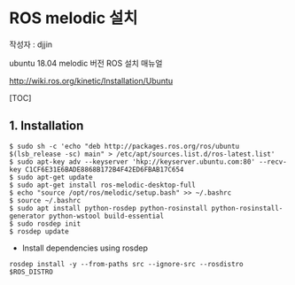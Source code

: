 # ROS melodic 설치

작성자 : djjin

ubuntu 18.04 melodic 버전 ROS 설치 매뉴얼

http://wiki.ros.org/kinetic/Installation/Ubuntu

[TOC]

## 1. Installation

~~~
$ sudo sh -c 'echo "deb http://packages.ros.org/ros/ubuntu $(lsb_release -sc) main" > /etc/apt/sources.list.d/ros-latest.list'
$ sudo apt-key adv --keyserver 'hkp://keyserver.ubuntu.com:80' --recv-key C1CF6E31E6BADE8868B172B4F42ED6FBAB17C654
$ sudo apt-get update
$ sudo apt-get install ros-melodic-desktop-full
$ echo "source /opt/ros/melodic/setup.bash" >> ~/.bashrc
$ source ~/.bashrc
$ sudo apt install python-rosdep python-rosinstall python-rosinstall-generator python-wstool build-essential
$ sudo rosdep init
$ rosdep update
~~~



- Install dependencies using rosdep

~~~
rosdep install -y --from-paths src --ignore-src --rosdistro $ROS_DISTRO
~~~


